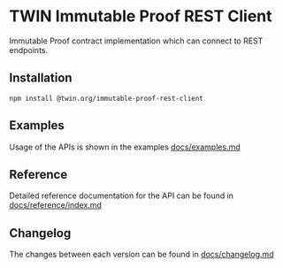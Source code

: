 # TWIN Immutable Proof REST Client

Immutable Proof contract implementation which can connect to REST endpoints.

## Installation

```shell
npm install @twin.org/immutable-proof-rest-client
```

## Examples

Usage of the APIs is shown in the examples [docs/examples.md](docs/examples.md)

## Reference

Detailed reference documentation for the API can be found in [docs/reference/index.md](docs/reference/index.md)

## Changelog

The changes between each version can be found in [docs/changelog.md](docs/changelog.md)
